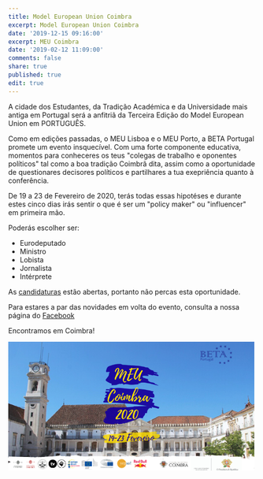 ```yaml
---
title: Model European Union Coimbra
excerpt: Model European Union Coimbra
date: '2019-12-15 09:16:00'
excerpt: MEU Coimbra
date: '2019-02-12 11:09:00'
comments: false
share: true
published: true
edit: true
---
```

A cidade dos Estudantes, da Tradição Académica e da Universidade mais antiga em Portugal será a anfitriã da Terceira Edição do Model European Union em PORTUGUÊS.

Como em edições passadas, o MEU Lisboa e o MEU Porto, a BETA Portugal promete um evento insquecível. Com uma forte componente educativa, momentos para conheceres os teus "colegas de trabalho e oponentes políticos" tal como a boa tradição Coimbrã dita, assim como a oportunidade de questionares decisores políticos e partilhares a tua exepriência quanto à conferência.


De 19 a 23 de Fevereiro de 2020, terás todas essas hipotéses e durante estes cinco dias irás sentir o que é ser um "policy maker" ou "influencer" em primeira mão.


Poderás escolher ser:

* Eurodeputado
* Ministro
* Lobista
* Jornalista
* Intérprete

As [candidaturas](https://docs.google.com/forms/d/e/1FAIpQLSer3_DjARFnSfRXjzJzOIoLIQPpdJqt6FX1yc66o0KY56PYiA/viewform) estão abertas, portanto não percas esta oportunidade.

Para estares a par das novidades em volta do evento, consulta a nossa página do [Facebook](https://www.facebook.com/pg/betaportugal.official/posts/?ref=page_internal)

Encontramos em Coimbra!

![Banner](/assets/images/bannerMEUC.png)
